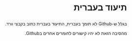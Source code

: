 # <p dir='rtl' align='right'>תיעוד בעברית
 <p dir='rtl' align='right'>בגלל ש-Github לא תומך בעברית, התיעוד בעברית כתוב בקבצי וורד.</p>
 <p dir='rtl' align='right'>מהסיבה הזאת לא יהיו קישורים לחומרים אחרים בGithub.</p>
 
